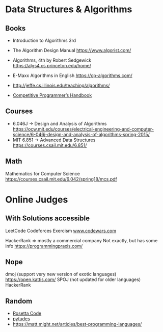 # Data Structures & Algorithms

## Books

* Introduction to Algorithms 3rd
* The Algorithm Design Manual <https://www.algorist.com/>
* Algorithms, 4th by Robert Sedgewick <https://algs4.cs.princeton.edu/home/>

* E-Maxx Algorithms in English <https://cp-algorithms.com/>
* http://jeffe.cs.illinois.edu/teaching/algorithms/
* [Competitive Programmer’s Handbook](https://cses.fi/book/book.pdf)
## Courses

* 6.046J -> Design and Analysis of Algorithms
<https://ocw.mit.edu/courses/electrical-engineering-and-computer-science/6-046j-design-and-analysis-of-algorithms-spring-2015/>
* MIT 6.851  -> Advanced Data Structures
 <https://courses.csail.mit.edu/6.851/>

## Math

Mathematics for Computer Science <https://courses.csail.mit.edu/6.042/spring18/mcs.pdf>

# Online Judges

## With Solutions accessible
LeetCode
Codeforces
Exercism
www.codewars.com

HackerRank => mostly a commercial company
Not exactly, but has some info https://programmingpraxis.com/

## Nope
dmoj (support very new version of exotic languages)
https://open.kattis.com/
SPOJ (not updated for older languages)
HackerRank

## Random

+ [Rosetta Code](http://www.rosettacode.org/wiki/Rosetta_Code)
+ [pytudes](https://github.com/norvig/pytudes)
+ <https://matt.might.net/articles/best-programming-languages/>


